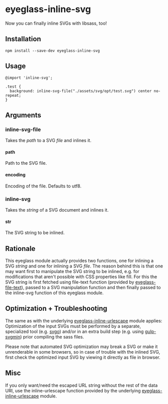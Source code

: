 # eyeglass-inline-svg

Now you can finally inline SVGs with libsass, too!


Installation
------------
````
npm install --save-dev eyeglass-inline-svg
````


Usage
-----
````
@import 'inline-svg';

.test {
  background: inline-svg-file("./assets/svg/opt/test.svg") center no-repeat;
}
````


Arguments
---------
### inline-svg-file
Takes the _path_ to a SVG _file_ and inlines it.

#### path
Path to the SVG file.

#### encoding
Encoding of the file.
Defaults to utf8.


### inline-svg
Takes the _string_ of a SVG document and inlines it.

#### str
The SVG string to be inlined.


Rationale
---------
This eyeglass module actually provides two functions, one for inlining a SVG *string* and one for inlining a SVG *file*.
The reason behind this is that one may want first to manipulate the SVG string to be inlined, e.g. for modifications that aren't possible with CSS properties like fill. For this the SVG string is first fetched using file-text function (provided by   [eyeglass-file-text](https://github.com/strarsis/eyeglass-file-text)), passed to a SVG manipulation function and then finally passed to the inline-svg function of this eyeglass module.


Optimization + Troubleshooting
------------------------------
The same as with the underlying [eyeglass-inline-urlescape](https://github.com/strarsis/eyeglass-inline-urlescape) module applies: Optimization of the input SVGs must be performed by a separate, specialized tool (e.g. [svgo](https://github.com/svg/svgo)) and/or in an extra build step (e.g. using [gulp-svgmin](https://github.com/ben-eb/gulp-svgmin)) prior compiling the sass files.

Please note that automated SVG optimization may break a SVG or make it unrenderable in some browsers, so in case of trouble with the inlined SVG, first check the optimized input SVG by viewing it directly as file in browser.


Misc
----
If you only want/need the escaped URL string without the rest of the data URI, use the inline-urlescape function provided by the underlying [eyeglass-inline-urlescape](https://github.com/strarsis/eyeglass-inline-urlescape) module.
